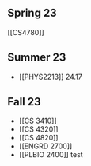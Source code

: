 ## Spring 23
[[CS4780]]
## Summer 23
- [[PHYS2213]]
24.17
## Fall 23
- [[CS 3410]]
- [[CS 4320]]
- [[CS 4820]]
- [[ENGRD 2700]]
- [[PLBIO 2400]]
test